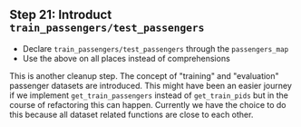 ## Step 21: Introduct `train_passengers/test_passengers`

- Declare `train_passengers/test_passengers` through the `passengers_map`
- Use the above on all places instead of comprehensions

This is another cleanup step. The concept of "training" and "evaluation" passenger datasets are introduced. This might have been an easier journey if we implement `get_train_passengers` instead of `get_train_pids` but in the course of refactoring this can happen. Currently we have the choice to do this because all dataset related functions are close to each other.
